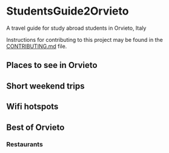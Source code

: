 # StudentsGuide2Orvieto
A travel guide for study abroad students in Orvieto, Italy

Instructions for contributing to this project may be found in the [CONTRIBUTING.md](CONTRIBUTING.md) file. 

## Places to see in Orvieto

## Short weekend trips

## Wifi hotspots

## Best of Orvieto

### Restaurants

